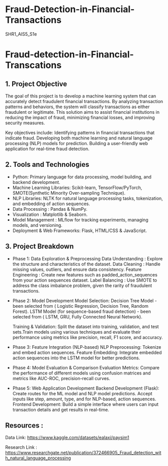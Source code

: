 # Fraud-Detection-in-Financial-Transactions
SHR1_AIS5_S1e
# Fraud-detection-in-Financial-Transcations

## 1. Project Objective
The goal of this project is to develop a machine learning system that can accurately detect fraudulent financial transactions. By analyzing transaction patterns and behaviors, the system will classify transactions as either fraudulent or legitimate. This solution aims to assist financial institutions in reducing the impact of fraud, minimizing financial losses, and improving security measures.

Key objectives include:
Identifying patterns in financial transactions that indicate fraud.
Developing both machine learning and natural language processing (NLP) models for prediction.
Building a user-friendly web application for real-time fraud detection.

## 2. Tools and Technologies
- Python: Primary language for data processing, model building, and backend development.
- Machine Learning Libraries: Scikit-learn, TensorFlow/PyTorch, SMOTE(Synthetic Minority Over-sampling Technique).
- NLP Libraries: NLTK for natural language processing tasks, tokenization, and embedding of action sequences.
- Data Processing : Pandas & NumPy.
- Visualization : Matplotlib & Seaborn.
- Model Management : MLflow for tracking experiments, managing models, and versioning.
- Deployment & Web Frameworks: Flask, HTML/CSS & JavaScript.

## 3. Project Breakdown
* Phase 1: Data Exploration & Preprocessing
    Data Understanding : Explore the structure and characteristics of the dataset. 
    Data Cleaning : Handle missing values, outliers, and ensure data consistency.
    Feature Engineering : Create new features such as padded_action_sequences from your action sequences dataset.
    Label Balancing : Use SMOTE to address the class imbalance problem, given the rarity of fraudulent transactions.
  
* Phase 2: Model Development
    Model Selection:
      Decision Tree Model - been selected from ( Logistic Regression, Decision Tree, Random Forest).
      LSTM Model (for sequence-based fraud detection) - been selected from ( LSTM, GRU, Fully Connected Neural Network).
   
    Training & Validation: Split the dataset into training, validation, and test sets.Train models using various techniques and evaluate their performance using metrics like       precision, recall, F1 score, and accuracy.
  
* Phase 3: Feature Integration (NLP-based)
    NLP Preprocessing: Tokenize and embed action sequences.
    Feature Embedding: Integrate embedded action sequences into the LSTM model for better predictions.
  
* Phase 4: Model Evaluation & Comparison
    Evaluation Metrics: Compare the performance of different models using confusion matrices and metrics like AUC-ROC, precision-recall curves.
  
* Phase 5: Web Application Development
    Backend Development (Flask):
      Create routes for the ML model and NLP model predictions.
      Accept inputs like step, amount, type, and for NLP-based, action sequences.
    Frontend Development: Build a simple interface where users can input transaction details and get results in real-time.



## Resources :
Data Link: https://www.kaggle.com/datasets/ealaxi/paysim1

Research Link : https://www.researchgate.net/publication/372466905_Fraud_detection_with_natural_language_processing
